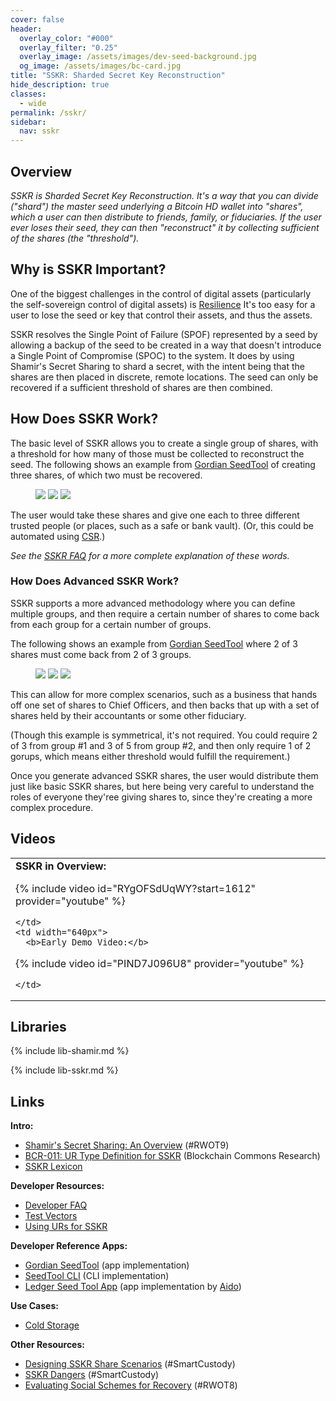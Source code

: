 ```yaml
---
cover: false
header:
  overlay_color: "#000"
  overlay_filter: "0.25"
  overlay_image: /assets/images/dev-seed-background.jpg
  og_image: /assets/images/bc-card.jpg
title: "SSKR: Sharded Secret Key Reconstruction"
hide_description: true
classes:
  - wide
permalink: /sskr/
sidebar:
  nav: sskr
---
```


## Overview

_SSKR is Sharded Secret Key Reconstruction. It's a way that you can
divide ("shard") the master seed underlying a Bitcoin HD wallet into
"shares", which a user can then distribute to friends, family, or
fiduciaries. If the user ever loses their seed, they can then
"reconstruct" it by collecting sufficient of the shares (the
"threshold")._

## Why is SSKR Important?

One of the biggest challenges in the control of digital assets
(particularly the self-sovereign control of digital assets) is
[Resilience](/principles/)
It's too easy for a user to lose the seed or key that control their
assets, and thus the assets.

SSKR resolves the Single Point of Failure (SPOF) represented by a seed
by allowing a backup of the seed to be created in a way that doesn't
introduce a Single Point of Compromise (SPOC) to the system. It does
by using Shamir's Secret Sharing to shard a secret, with the intent
being that the shares are then placed in discrete, remote
locations. The seed can only be recovered if a sufficient threshold of
shares are then combined.

## How Does SSKR Work?

The basic level of SSKR allows you to create a single group of shares,
with a threshold for how many of those must be collected to
reconstruct the seed. The following shows an example from [Gordian
SeedTool](https://github.com/BlockchainCommons/GordianSeedTool-iOS) of
creating three shares, of which two must be recovered.

<figure class="third">
  <a href="/assets/images/sskr/export-1.jpg"><img src="/assets/images/sskr/export-1.jpeg"></a>
  <a href="/assets/images/sskr/export-2.jpg"><img src="/assets/images/sskr/export-2.jpeg"></a>
  <a href="/assets/images/sskr/export-3.jpg"><img src="/assets/images/sskr/export-3.jpeg"></a>  
</figure>

The user would take these shares and give one each to three different
trusted people (or places, such as a safe or bank vault). (Or, this
could be automated using [CSR](/csr/).)

_See the [SSKR FAQ](/sskr/faq/) for a more complete explanation of these words._

### How Does Advanced SSKR Work?

SSKR supports a more advanced methodology where you can define
multiple groups, and then require a certain number of shares to come
back from each group for a certain number of groups.

The following shows an example from [Gordian
SeedTool](https://github.com/BlockchainCommons/GordianSeedTool-iOS)
where 2 of 3 shares must come back from 2 of 3 groups.

<figure class="third">
  <a href="/assets/images/sskr/export-4.jpg"><img src="/assets/images/sskr/export-4.jpeg"></a>
  <a href="/assets/images/sskr/export-5.jpg"><img src="/assets/images/sskr/export-5.jpeg"></a>
  <a href="/assets/images/sskr/export-6.jpg"><img src="/assets/images/sskr/export-6.jpeg"></a>  
</figure>

This can allow for more complex scenarios, such as a business that
hands off one set of shares to Chief Officers, and then backs that up
with a set of shares held by their accountants or some other
fiduciary.

(Though this example is symmetrical, it's not required. You could
require 2 of 3 from group #1 and 3 of 5 from group #2, and then only
require 1 of 2 gorups, which means either threshold would fulfill the
requirement.)

Once you generate advanced SSKR shares, the user would distribute them
just like basic SSKR shares, but here being very careful to understand
the roles of everyone they'ree giving shares to, since they're
creating a more complex procedure.

## Videos

<table width="100%">
  <tr>
    <td width="640px">
      <b>SSKR in Overview:</b>

{% include video id="RYgOFSdUqWY?start=1612" provider="youtube" %}

    </td>
    <td width="640px">
      <b>Early Demo Video:</b>

{% include video id="PIND7J096U8" provider="youtube" %}

    </td>
  </tr>
</table>

## Libraries

{% include lib-shamir.md %}

{% include lib-sskr.md %}

## Links

**Intro:**

* [Shamir's Secret Sharing: An Overview](https://docs.google.com/document/d/1rZJlFZcftrCM_KaxFnHUIskJKlSQzF0zFn4WIRQGDLU/edit#heading=h.imy5xgr88lxa) (#RWOT9)
* [BCR-011: UR Type Definition for SSKR](https://github.com/BlockchainCommons/Research/blob/master/papers/bcr-2020-011-sskr.md) (Blockchain Commons Research)
* [SSKR Lexicon](/sskr/lexicon/)

**Developer Resources:**

* [Developer FAQ](/sskr/faq/)
* [Test Vectors](/sskr/vectors/)
* [Using URs for SSKR](/ur/sskr/)

**Developer Reference Apps:**

* [Gordian SeedTool](https://github.com/BlockchainCommons/GordianSeedTool-iOS) (app implementation)
* [SeedTool CLI](https://github.com/BlockchainCommons/bc-seedtool-cli) (CLI implementation)
* [Ledger Seed Tool App](https://github.com/aido/app-seed-tool) (app implementation by [Aido](https://github.com/aido))

**Use Cases:**
* [Cold Storage](/sskr/use-cases/cold/)

**Other Resources:**

* [Designing SSKR Share Scenarios](https://github.com/BlockchainCommons/SmartCustody/blob/master/Docs/SSKR-Sharing.md) (#SmartCustody)
* [SSKR Dangers](https://github.com/BlockchainCommons/SmartCustody/blob/master/Docs/SSKR-Dangers.md) (#SmartCustody)
* [Evaluating Social Schemes for Recovery](https://github.com/WebOfTrustInfo/rwot8-barcelona/blob/master/final-documents/evaluating-social-recovery.md) (#RWOT8)
